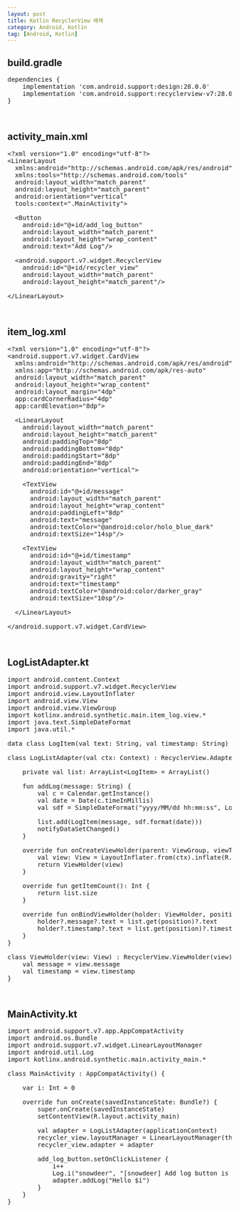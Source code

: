 ```yaml
---
layout: post
title: Kotlin RecyclerView 예제
category: Android, Kotlin
tag: [Android, Kotlin]
---
```


## build.gradle

<pre class="prettyprint">
dependencies {
    implementation 'com.android.support:design:28.0.0'
    implementation 'com.android.support:recyclerview-v7:28.0.0'
}
</pre>

<br>

## activity_main.xml

<pre class="prettyprint">
&lt;?xml version="1.0" encoding="utf-8"?&gt;
&lt;LinearLayout
  xmlns:android="http://schemas.android.com/apk/res/android"
  xmlns:tools="http://schemas.android.com/tools"
  android:layout_width="match_parent"
  android:layout_height="match_parent"
  android:orientation="vertical"
  tools:context=".MainActivity"&gt;

  &lt;Button
    android:id="@+id/add_log_button"
    android:layout_width="match_parent"
    android:layout_height="wrap_content"
    android:text="Add Log"/&gt;

  &lt;android.support.v7.widget.RecyclerView
    android:id="@+id/recycler_view"
    android:layout_width="match_parent"
    android:layout_height="match_parent"/&gt;

&lt;/LinearLayout&gt;
</pre>

<br>

## item_log.xml

<pre class="prettyprint">
&lt;?xml version="1.0" encoding="utf-8"?&gt;
&lt;android.support.v7.widget.CardView
  xmlns:android="http://schemas.android.com/apk/res/android"
  xmlns:app="http://schemas.android.com/apk/res-auto"
  android:layout_width="match_parent"
  android:layout_height="wrap_content"
  android:layout_margin="4dp"
  app:cardCornerRadius="4dp"
  app:cardElevation="8dp"&gt;

  &lt;LinearLayout
    android:layout_width="match_parent"
    android:layout_height="match_parent"
    android:paddingTop="8dp"
    android:paddingBottom="8dp"
    android:paddingStart="8dp"
    android:paddingEnd="8dp"
    android:orientation="vertical"&gt;

    &lt;TextView
      android:id="@+id/message"
      android:layout_width="match_parent"
      android:layout_height="wrap_content"
      android:paddingLeft="8dp"
      android:text="message"
      android:textColor="@android:color/holo_blue_dark"
      android:textSize="14sp"/&gt;

    &lt;TextView
      android:id="@+id/timestamp"
      android:layout_width="match_parent"
      android:layout_height="wrap_content"
      android:gravity="right"
      android:text="timestamp"
      android:textColor="@android:color/darker_gray"
      android:textSize="10sp"/&gt;

  &lt;/LinearLayout&gt;

&lt;/android.support.v7.widget.CardView&gt;
</pre>

<br>

## LogListAdapter.kt

<pre class="prettyprint">
import android.content.Context
import android.support.v7.widget.RecyclerView
import android.view.LayoutInflater
import android.view.View
import android.view.ViewGroup
import kotlinx.android.synthetic.main.item_log.view.*
import java.text.SimpleDateFormat
import java.util.*

data class LogItem(val text: String, val timestamp: String)

class LogListAdapter(val ctx: Context) : RecyclerView.Adapter&lt;ViewHolder&gt;() {

    private val list: ArrayList&lt;LogItem&gt; = ArrayList()

    fun addLog(message: String) {
        val c = Calendar.getInstance()
        val date = Date(c.timeInMillis)
        val sdf = SimpleDateFormat("yyyy/MM/dd hh:mm:ss", Locale.getDefault())

        list.add(LogItem(message, sdf.format(date)))
        notifyDataSetChanged()
    }

    override fun onCreateViewHolder(parent: ViewGroup, viewType: Int): ViewHolder {
        val view: View = LayoutInflater.from(ctx).inflate(R.layout.item_log, parent, false)
        return ViewHolder(view)
    }

    override fun getItemCount(): Int {
        return list.size
    }

    override fun onBindViewHolder(holder: ViewHolder, position: Int) {
        holder?.message?.text = list.get(position)?.text
        holder?.timestamp?.text = list.get(position)?.timestamp
    }
}

class ViewHolder(view: View) : RecyclerView.ViewHolder(view) {
    val message = view.message
    val timestamp = view.timestamp
}
</pre>

<br>

## MainActivity.kt

<pre class="prettyprint">
import android.support.v7.app.AppCompatActivity
import android.os.Bundle
import android.support.v7.widget.LinearLayoutManager
import android.util.Log
import kotlinx.android.synthetic.main.activity_main.*

class MainActivity : AppCompatActivity() {

    var i: Int = 0

    override fun onCreate(savedInstanceState: Bundle?) {
        super.onCreate(savedInstanceState)
        setContentView(R.layout.activity_main)

        val adapter = LogListAdapter(applicationContext)
        recycler_view.layoutManager = LinearLayoutManager(this)
        recycler_view.adapter = adapter

        add_log_button.setOnClickListener {
            i++
            Log.i("snowdeer", "[snowdeer] Add log button is clicked!!")
            adapter.addLog("Hello $i")
        }
    }
}
</pre>